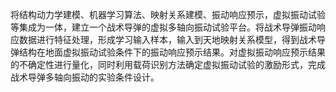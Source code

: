 将结构动力学建模、机器学习算法、映射关系建模、振动响应预示，虚拟振动试验等集成为一体，建立一个战术导弹的虚拟多轴向振动试验平台。将战术导弹振动响应数据进行特征处理，形成学习输入样本，输入到天地映射关系模型，得到战术导弹结构在地面虚拟振动试验条件下的振动响应预示结果。对虚拟振动响应预示结果的不确定性进行量化，同时利用载荷识别方法确定虚拟振动试验的激励形式，完成战术导弹多轴向振动的实验条件设计。